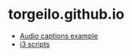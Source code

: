 # torgeilo.github.io

- [Audio captions example](/playground/audio-captions/)
- [i3 scripts](/i3-scripts/)
